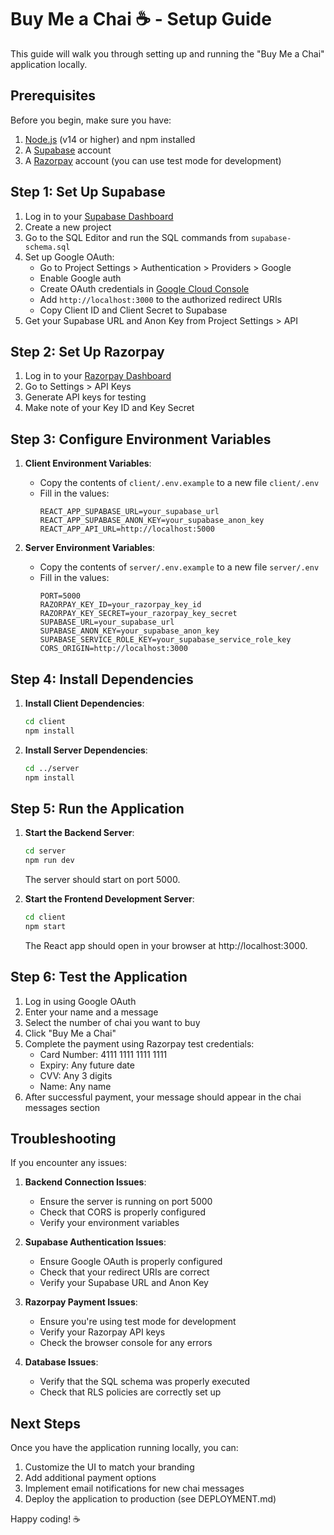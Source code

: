# Buy Me a Chai ☕ - Setup Guide

This guide will walk you through setting up and running the "Buy Me a Chai" application locally.

## Prerequisites

Before you begin, make sure you have:

1. [Node.js](https://nodejs.org/) (v14 or higher) and npm installed
2. A [Supabase](https://supabase.com/) account
3. A [Razorpay](https://razorpay.com/) account (you can use test mode for development)

## Step 1: Set Up Supabase

1. Log in to your [Supabase Dashboard](https://app.supabase.com/)
2. Create a new project
3. Go to the SQL Editor and run the SQL commands from `supabase-schema.sql`
4. Set up Google OAuth:
   - Go to Project Settings > Authentication > Providers > Google
   - Enable Google auth
   - Create OAuth credentials in [Google Cloud Console](https://console.cloud.google.com/)
   - Add `http://localhost:3000` to the authorized redirect URIs
   - Copy Client ID and Client Secret to Supabase
5. Get your Supabase URL and Anon Key from Project Settings > API

## Step 2: Set Up Razorpay

1. Log in to your [Razorpay Dashboard](https://dashboard.razorpay.com/)
2. Go to Settings > API Keys
3. Generate API keys for testing
4. Make note of your Key ID and Key Secret

## Step 3: Configure Environment Variables

1. **Client Environment Variables**:
   - Copy the contents of `client/.env.example` to a new file `client/.env`
   - Fill in the values:
     ```
     REACT_APP_SUPABASE_URL=your_supabase_url
     REACT_APP_SUPABASE_ANON_KEY=your_supabase_anon_key
     REACT_APP_API_URL=http://localhost:5000
     ```

2. **Server Environment Variables**:
   - Copy the contents of `server/.env.example` to a new file `server/.env`
   - Fill in the values:
     ```
     PORT=5000
     RAZORPAY_KEY_ID=your_razorpay_key_id
     RAZORPAY_KEY_SECRET=your_razorpay_key_secret
     SUPABASE_URL=your_supabase_url
     SUPABASE_ANON_KEY=your_supabase_anon_key
     SUPABASE_SERVICE_ROLE_KEY=your_supabase_service_role_key
     CORS_ORIGIN=http://localhost:3000
     ```

## Step 4: Install Dependencies

1. **Install Client Dependencies**:
   ```bash
   cd client
   npm install
   ```

2. **Install Server Dependencies**:
   ```bash
   cd ../server
   npm install
   ```

## Step 5: Run the Application

1. **Start the Backend Server**:
   ```bash
   cd server
   npm run dev
   ```
   The server should start on port 5000.

2. **Start the Frontend Development Server**:
   ```bash
   cd client
   npm start
   ```
   The React app should open in your browser at http://localhost:3000.

## Step 6: Test the Application

1. Log in using Google OAuth
2. Enter your name and a message
3. Select the number of chai you want to buy
4. Click "Buy Me a Chai"
5. Complete the payment using Razorpay test credentials:
   - Card Number: 4111 1111 1111 1111
   - Expiry: Any future date
   - CVV: Any 3 digits
   - Name: Any name
6. After successful payment, your message should appear in the chai messages section

## Troubleshooting

If you encounter any issues:

1. **Backend Connection Issues**:
   - Ensure the server is running on port 5000
   - Check that CORS is properly configured
   - Verify your environment variables

2. **Supabase Authentication Issues**:
   - Ensure Google OAuth is properly configured
   - Check that your redirect URIs are correct
   - Verify your Supabase URL and Anon Key

3. **Razorpay Payment Issues**:
   - Ensure you're using test mode for development
   - Verify your Razorpay API keys
   - Check the browser console for any errors

4. **Database Issues**:
   - Verify that the SQL schema was properly executed
   - Check that RLS policies are correctly set up

## Next Steps

Once you have the application running locally, you can:

1. Customize the UI to match your branding
2. Add additional payment options
3. Implement email notifications for new chai messages
4. Deploy the application to production (see DEPLOYMENT.md)

Happy coding! ☕
